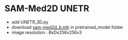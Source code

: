 # SAM-Med2D UNETR
- add UNETR_3D.py
- download [sam-med2d_b.pth](https://drive.google.com/file/d/1ARiB5RkSsWmAB_8mqWnwDF8ZKTtFwsjl/view) in pretrained_model folder 
- image resolution : BxDx256x256x3

